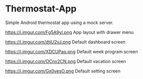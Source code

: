 # Thermostat-App
Simple Android thermostat app using a mock server.

https://i.imgur.com/Fg5A9yl.png
App layout with drawer menu

https://i.imgur.com/dtiU2vJ.png
Default dashboard screen

https://i.imgur.com/XDCUPaq.png
Default week program screen

https://i.imgur.com/OCnv2CN.png
Default vacation screen

https://i.imgur.com/Gx0vesO.png
Default setting screen
